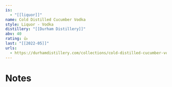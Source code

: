 ```yaml
---
is:
  - "[[liquor]]"
name: Cold Distilled Cucumber Vodka
style: Liquor - Vodka
distillery: "[[Durham Distillery]]"
abv: 40
rating: 👍
last: "[[2022-05]]"
urls:
  - https://durhamdistillery.com/collections/cold-distilled-cucumber-vodka
---
```

# Notes
